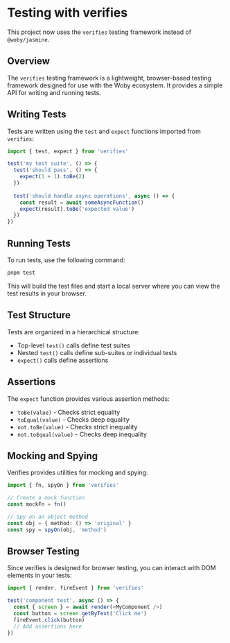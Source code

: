 # Testing with verifies

This project now uses the `verifies` testing framework instead of `@woby/jasmine`.

## Overview

The `verifies` testing framework is a lightweight, browser-based testing framework designed for use with the Woby ecosystem. It provides a simple API for writing and running tests.

## Writing Tests

Tests are written using the `test` and `expect` functions imported from `verifies`:

```typescript
import { test, expect } from 'verifies'

test('my test suite', () => {
  test('should pass', () => {
    expect(1 + 1).toBe(2)
  })
  
  test('should handle async operations', async () => {
    const result = await someAsyncFunction()
    expect(result).toBe('expected value')
  })
})
```

## Running Tests

To run tests, use the following command:

```bash
pnpm test
```

This will build the test files and start a local server where you can view the test results in your browser.

## Test Structure

Tests are organized in a hierarchical structure:
- Top-level `test()` calls define test suites
- Nested `test()` calls define sub-suites or individual tests
- `expect()` calls define assertions

## Assertions

The `expect` function provides various assertion methods:

- `toBe(value)` - Checks strict equality
- `toEqual(value)` - Checks deep equality
- `not.toBe(value)` - Checks strict inequality
- `not.toEqual(value)` - Checks deep inequality

## Mocking and Spying

Verifies provides utilities for mocking and spying:

```typescript
import { fn, spyOn } from 'verifies'

// Create a mock function
const mockFn = fn()

// Spy on an object method
const obj = { method: () => 'original' }
const spy = spyOn(obj, 'method')
```

## Browser Testing

Since verifies is designed for browser testing, you can interact with DOM elements in your tests:

```typescript
import { render, fireEvent } from 'verifies'

test('component test', async () => {
  const { screen } = await render(<MyComponent />)
  const button = screen.getByText('Click me')
  fireEvent.click(button)
  // Add assertions here
})
```